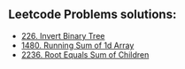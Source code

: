 ## Leetcode Problems solutions:

* [226. Invert Binary Tree](226.invert-binary-tree.rb)
* [1480. Running Sum of 1d Array](1480.running-sum-of-1d-array.rb)
* [2236. Root Equals Sum of Children](2236.root-equals-sum-of-children.rb)
